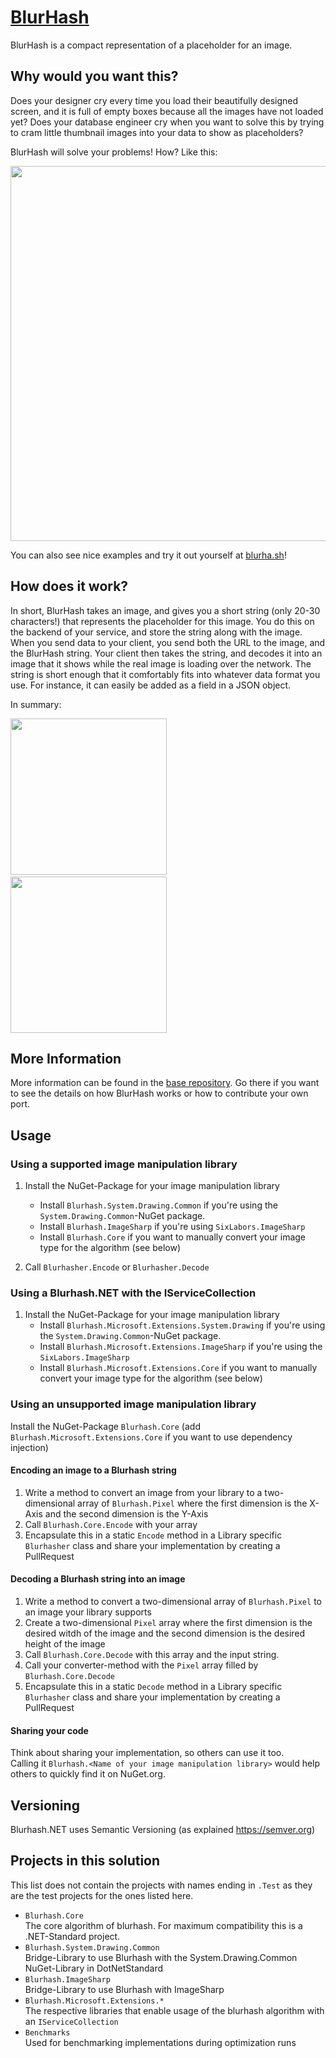 # [BlurHash](http://blurha.sh)

BlurHash is a compact representation of a placeholder for an image.

## Why would you want this?

Does your designer cry every time you load their beautifully designed screen, and it is full of empty boxes because all the
images have not loaded yet? Does your database engineer cry when you want to solve this by trying to cram little thumbnail
images into your data to show as placeholders?

BlurHash will solve your problems! How? Like this:

<img src="https://github.com/woltapp/blurhash/blob/master/Media/WhyBlurHash.png" width="600">

You can also see nice examples and try it out yourself at [blurha.sh](http://blurha.sh/)!

## How does it work?

In short, BlurHash takes an image, and gives you a short string (only 20-30 characters!) that represents the placeholder for this
image. You do this on the backend of your service, and store the string along with the image. When you send data to your
client, you send both the URL to the image, and the BlurHash string. Your client then takes the string, and decodes it into an
image that it shows while the real image is loading over the network. The string is short enough that it comfortably fits into
whatever data format you use. For instance, it can easily be added as a field in a JSON object.

In summary:

<img src="https://github.com/woltapp/blurhash/blob/master/Media/HowItWorks1.jpg" width="250">&nbsp;&nbsp;&nbsp;<img src="https://github.com/woltapp/blurhash/blob/master/Media/HowItWorks2.jpg" width="250">

## More Information
More information can be found in the [base repository](https://github.com/woltapp/blurhash).
Go there if you want to see the details on how BlurHash works or how to contribute your own port.

## Usage

### Using a supported image manipulation library

1) Install the NuGet-Package for your image manipulation library
   - Install `Blurhash.System.Drawing.Common` if you're using the `System.Drawing.Common`-NuGet package.
   - Install `Blurhash.ImageSharp` if you're using `SixLabors.ImageSharp`
   - Install `Blurhash.Core` if you want to manually convert your image type for the algorithm (see below)

1) Call `Blurhasher.Encode` or `Blurhasher.Decode`

### Using a Blurhash.NET with the IServiceCollection

1) Install the NuGet-Package for your image manipulation library
   - Install `Blurhash.Microsoft.Extensions.System.Drawing` if you're using the `System.Drawing.Common`-NuGet package.
   - Install `Blurhash.Microsoft.Extensions.ImageSharp` if you're using the `SixLabors.ImageSharp`
   - Install `Blurhash.Microsoft.Extensions.Core` if you want to manually convert your image type for the algorithm  (see below) 

### Using an unsupported image manipulation library
Install the NuGet-Package `Blurhash.Core` (add `Blurhash.Microsoft.Extensions.Core` if you want to use dependency injection)

#### Encoding an image to a Blurhash string

1) Write a method to convert an image from your library to a two-dimensional array of `Blurhash.Pixel` where the first dimension is the X-Axis and the second dimension is the Y-Axis
2) Call `Blurhash.Core.Encode` with your array
3) Encapsulate this in a static `Encode` method in a Library specific `Blurhasher` class and share your implementation by creating a PullRequest

#### Decoding a Blurhash string into an image

1) Write a method to convert a two-dimensional array of `Blurhash.Pixel` to an image your library supports
2) Create a two-dimensional `Pixel` array where the first dimension is the desired witdh of the image and the second dimension is the desired height of the image
3) Call `Blurhash.Core.Decode` with this array and the input string.
4) Call your converter-method with the `Pixel` array filled by `Blurhash.Core.Decode`
3) Encapsulate this in a static `Decode` method in a Library specific `Blurhasher` class and share your implementation by creating a PullRequest

#### Sharing your code 

Think about sharing your implementation, so others can use it too. \
Calling it `Blurhash.<Name of your image manipulation library>` would help others to quickly find it on NuGet.org.

## Versioning

Blurhash.NET uses Semantic Versioning (as explained https://semver.org)

## Projects in this solution
This list does not contain the projects with names ending in `.Test` as they are the test projects for the ones listed here.

- `Blurhash.Core`\
  The core algorithm of blurhash. For maximum compatibility this is a .NET-Standard project.
- `Blurhash.System.Drawing.Common`\
  Bridge-Library to use Blurhash with the System.Drawing.Common NuGet-Library in DotNetStandard
- `Blurhash.ImageSharp`\
  Bridge-Library to use Blurhash with ImageSharp
- `Blurhash.Microsoft.Extensions.*`\
  The respective libraries that enable usage of the blurhash algorithm with an `IServiceCollection`
- `Benchmarks`\
  Used for benchmarking implementations during optimization runs
